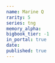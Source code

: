 ```yaml
---
name: Marine Q
rarity: 5
series: tng
memory_alpha:
bigbook_tier: -1
in_portal: true
date:
published: true
---
```



